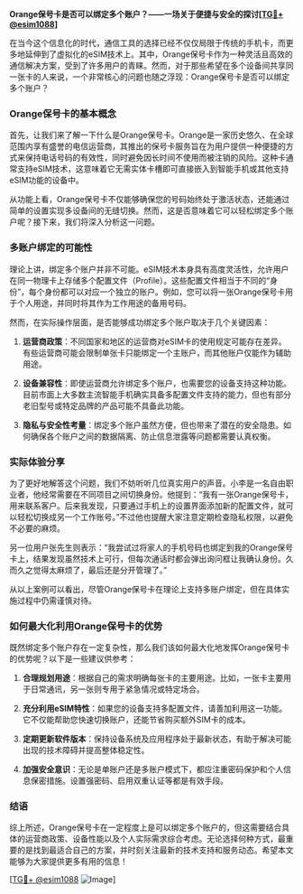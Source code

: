 **Orange保号卡是否可以绑定多个账户？——一场关于便捷与安全的探讨[[TG💪+ @esim1088](https://t.me/s/esim1088)]**

在当今这个信息化的时代，通信工具的选择已经不仅仅局限于传统的手机卡，而更多地延伸到了虚拟化的eSIM技术上。其中，Orange保号卡作为一种灵活且高效的通信解决方案，受到了许多用户的青睐。然而，对于那些希望在多个设备间共享同一张卡的人来说，一个非常核心的问题也随之浮现：Orange保号卡是否可以绑定多个账户？

### Orange保号卡的基本概念

首先，让我们来了解一下什么是Orange保号卡。Orange是一家历史悠久、在全球范围内享有盛誉的电信运营商，其推出的保号卡服务旨在为用户提供一种便捷的方式来保持电话号码的有效性，同时避免因长时间不使用而被注销的风险。这种卡通常支持eSIM技术，这意味着它无需实体卡槽即可直接嵌入到智能手机或其他支持eSIM功能的设备中。

从功能上看，Orange保号卡不仅能够确保您的号码始终处于激活状态，还能通过简单的设置实现多设备间的无缝切换。然而，这是否意味着它可以轻松绑定多个账户呢？接下来，我们将深入分析这一问题。

### 多账户绑定的可能性

理论上讲，绑定多个账户并非不可能。eSIM技术本身具有高度灵活性，允许用户在同一物理卡上存储多个配置文件（Profile）。这些配置文件相当于不同的“身份”，每个身份都可以对应一个独立的账户。例如，您可以将一张Orange保号卡用于个人用途，并同时将其作为工作用途的备用号码。

然而，在实际操作层面，是否能够成功绑定多个账户取决于几个关键因素：

1. **运营商政策**：不同国家和地区的运营商对eSIM卡的使用规定可能存在差异。有些运营商可能会限制单张卡只能绑定一个主账户，而其他账户仅能作为辅助用途。
   
2. **设备兼容性**：即使运营商允许绑定多个账户，也需要您的设备支持这种功能。目前市面上大多数主流智能手机确实具备多配置文件支持的能力，但也有部分老旧型号或特定品牌的产品可能不具备此功能。

3. **隐私与安全性考量**：绑定多个账户虽然方便，但也带来了潜在的安全隐患。如何确保各个账户之间的数据隔离、防止信息泄露等问题都需要认真权衡。

### 实际体验分享

为了更好地解答这个问题，我们不妨听听几位真实用户的声音。小李是一名自由职业者，他经常需要在不同项目之间切换身份。他提到：“我有一张Orange保号卡，用来联系客户。后来我发现，只要通过手机上的设置界面添加新的配置文件，就可以轻松切换成另一个工作账号。”不过他也提醒大家注意定期检查隐私权限，以避免不必要的麻烦。

另一位用户张先生则表示：“我尝试过将家人的手机号码也绑定到我的Orange保号卡上，结果发现虽然技术上可行，但每次通话时都会弹出询问框让我确认身份。久而久之觉得太麻烦了，最后还是分开管理了。”

从以上案例可以看出，尽管Orange保号卡在理论上支持多账户绑定，但在具体实施过程中仍需谨慎对待。

### 如何最大化利用Orange保号卡的优势

既然绑定多个账户存在一定复杂性，那么我们该如何最大化地发挥Orange保号卡的优势呢？以下是一些建议供参考：

1. **合理规划用途**：根据自己的需求明确每张卡的主要用途。比如，一张卡主要用于日常通讯，另一张则专用于紧急情况或特定场合。

2. **充分利用eSIM特性**：如果您的设备支持多配置文件，请善加利用这一功能。它不仅能帮助您快速切换账户，还能节省购买额外SIM卡的成本。

3. **定期更新软件版本**：保持设备系统及应用程序处于最新状态，有助于解决可能出现的技术障碍并提高整体稳定性。

4. **加强安全意识**：无论是单账户还是多账户模式下，都应注重密码保护和个人信息保密措施。设置强密码、启用双重认证等都是有效手段。

### 结语

综上所述，Orange保号卡在一定程度上是可以绑定多个账户的，但这需要结合具体的运营商政策、设备性能以及个人实际需求综合考虑。无论选择何种方式，最重要的是找到最适合自己的方案，并时刻关注最新的技术支持和服务动态。希望本文能够为大家提供更多有用的信息！

[[TG💪+ @esim1088](https://t.me/s/esim1088) ![Image](https://i.postimg.cc/4NQfJmqS/Snipaste-2025-05-13-00-14-12.png)]